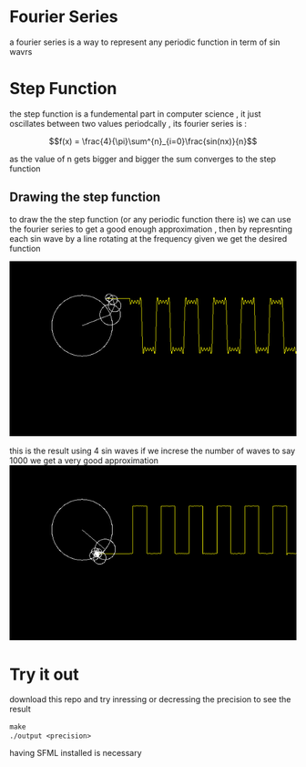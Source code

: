# Fourier Series 
a fourier series is a way to represent any periodic function in term of sin wavrs 
# Step Function
the step function is a fundemental part in computer science , it just oscillates between two values periodcally , its fourier series is :
```math 
f(x) = \frac{4}{\pi}\sum^{n}_{i=0}\frac{sin(nx)}{n}
```
as the value of n gets bigger and bigger the sum converges to the step function 
## Drawing the step function 
to draw the the step function (or any periodic function there is) we can use the fourier series to get a good enough approximation , then by represnting each sin wave by a line rotating at the frequency given we get the desired function 

![step function at precision 4](Fs-4.gif)

this is the result using 4 sin waves
if we increse the number of waves to say 1000 we get a very good approximation 
![step function at precision 1000](Fourier-series.gif)
# Try it out
download this repo and try inressing or decressing the precision to see the result
``` 
make
./output <precision>
```
having SFML installed is necessary
